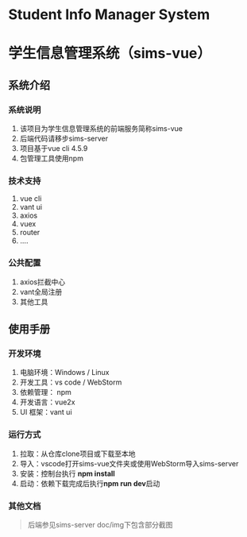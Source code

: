 # Student Info Manager System

# 学生信息管理系统（sims-vue）

## 系统介绍

### 系统说明

1. 该项目为学生信息管理系统的前端服务简称sims-vue
2. 后端代码请移步sims-server
3. 项目基于vue cli 4.5.9
4. 包管理工具使用npm


### 技术支持

1. vue cli
2. vant ui
3. axios
4. vuex
5. router
6.  ....

### 公共配置
1. axios拦截中心
2. vant全局注册
3. 其他工具



## 使用手册
### 开发环境
1. 电脑环境：Windows / Linux
2. 开发工具：vs code / WebStorm
2. 依赖管理： npm
3. 开发语言：vue2x
4. UI 框架：vant ui


### 运行方式
1. 拉取：从仓库clone项目或下载至本地
2. 导入：vscode打开sims-vue文件夹或使用WebStorm导入sims-server
3. 安装：控制台执行 **npm install**
5. 启动：依赖下载完成后执行**npm run dev**启动



### 其他文档
> 后端参见sims-server
> doc/img下包含部分截图